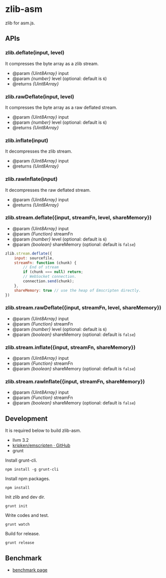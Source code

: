 # zlib-asm

zlib for asm.js.

## APIs

### zlib.deflate(input, level)

It compresses the byte array as a zlib stream.

* @param *{Uint8Array}* input
* @param *{number}* level (optional: default is `6`)
* @returns *{Uint8Array}*

### zlib.rawDeflate(input, level)

It compresses the byte array as a raw deflated stream.

* @param *{Uint8Array}* input
* @param *{number}* level (optional: default is `6`)
* @returns *{Uint8Array}*

### zlib.inflate(input)

It decompresses the zlib stream.

* @param *{Uint8Array}* input
* @returns *{Uint8Array}*



### zlib.rawInflate(input)

It decompresses the raw deflated stream.

* @param *{Uint8Array}* input
* @returns *{Uint8Array}*

### zlib.stream.deflate({input, streamFn, level, shareMemory})

* @param *{Uint8Array}* input
* @param *{Function}* streamFn
* @param *{number}* level (optional: default is `6`)
* @param *{boolean}* shareMemory (optional: default is `false`)

```js
zlib.stream.deflate({
    input: sourcefile,
    streamFn: function (chunk) {
        // End of stream
        if (chunk === null) return;
        // WebSocket connection.
        connection.send(chunk);
    },
    shareMemory: true // use the heap of Emscripten directly.
})
```

### zlib.stream.rawDeflate({input, streamFn, level, shareMemory})

* @param *{Uint8Array}* input
* @param *{Function}* streamFn
* @param *{number}* level (optional: default is `6`)
* @param *{boolean}* shareMemory (optional: default is `false`)

### zlib.stream.inflate({input, streamFn, shareMemory})

* @param *{Uint8Array}* input
* @param *{Function}* streamFn
* @param *{boolean}* shareMemory (optional: default is `false`)

### zlib.stream.rawInflate({input, streamFn, shareMemory})

* @param *{Uint8Array}* input
* @param *{Function}* streamFn
* @param *{boolean}* shareMemory (optional: default is `false`)

## Development

It is required below to build zlib-asm.

* llvm 3.2
* [kripken/emscripten · GitHub](https://github.com/kripken/emscripten)
* grunt


Install grunt-cli.

```
npm install -g grunt-cli
```

Install npm packages.

```
npm install
```

Init zlib and dev dir.

```
grunt init
```

Write codes and test.

```
grunt watch
```

Build for release.

```
grunt release
```

## Benchmark

* [benchmark page](http://ukyo.github.io/zlib-asm/bench)
